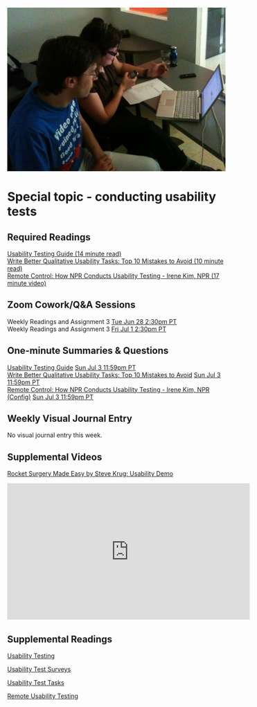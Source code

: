 ![Usability Test](images/4642289926_7964e733d1_b.jpg ':class=banner-image')

# Special topic - conducting usability tests

## Required Readings  
[Usability Testing Guide (14 minute read)](https://boxesandarrows.com/usability-testing-guide/)  
[Write Better Qualitative Usability Tasks: Top 10 Mistakes to Avoid (10 minute read)](https://www.nngroup.com/articles/better-usability-tasks/)  
[Remote Control: How NPR Conducts Usability Testing - Irene Kim, NPR (17 minute video)](https://www.youtube.com/watch?v=vcV5Y7QaV4g)  

## Zoom Cowork/Q&A Sessions
Weekly Readings and Assignment 3 <span class='badge'> [Tue Jun 28 2:30pm PT](https://www.timeanddate.com/worldclock/fixedtime.html?msg=CMPT-363+Zoom+Cowork+and+Q%26A&iso=20220628T1430&p1=256&am=50)</span>  
Weekly Readings and Assignment 3 <span class='badge'> [Fri Jul 1 2:30pm PT](https://www.timeanddate.com/worldclock/fixedtime.html?msg=CMPT-363+Zoom+Cowork+and+Q%26A&iso=20220701T1430&p1=256&am=50)</span>  

## One-minute Summaries & Questions
[Usability Testing Guide](https://canvas.sfu.ca/courses/69678/assignments/751323) <span class='badge'> [Sun Jul 3 11:59pm PT](https://www.timeanddate.com/worldclock/fixedtime.html?msg=One-minute+Summaries+for+Week+10+Due+Date&iso=20220703T235900&p1=256)</span>  
[Write Better Qualitative Usability Tasks: Top 10 Mistakes to Avoid](https://canvas.sfu.ca/courses/69678/assignments/751324) <span class='badge'> [Sun Jul 3 11:59pm PT](https://www.timeanddate.com/worldclock/fixedtime.html?msg=One-minute+Summaries+for+Week+10+Due+Date&iso=20220703T235900&p1=256)</span>  
[Remote Control: How NPR Conducts Usability Testing - Irene Kim, NPR (Config)](https://canvas.sfu.ca/courses/69678/assignments/751320) <span class='badge'> [Sun Jul 3 11:59pm PT](https://www.timeanddate.com/worldclock/fixedtime.html?msg=One-minute+Summaries+for+Week+10+Due+Date&iso=20220703T235900&p1=256)</span>  

## Weekly Visual Journal Entry

No visual journal entry this week.

## Supplemental Videos  
[Rocket Surgery Made Easy by Steve Krug: Usability Demo](https://www.youtube.com/watch?v=1UCDUOB_aS8)  

<div class="video-container-4by3"><iframe width="560" height="315" src="https://www.youtube.com/embed/1UCDUOB_aS8" title="YouTube video player" frameborder="0" allow="accelerometer; autoplay; clipboard-write; encrypted-media; gyroscope; picture-in-picture" allowfullscreen></iframe></div>

## Supplemental Readings  

[Usability Testing](ux-techniques-guide/07.how-to-plan-conduct-and-summarize-usability-tests/usability-testing-formal.md ':include')

[Usability Test Surveys](ux-techniques-guide/07.how-to-plan-conduct-and-summarize-usability-tests/usability-test-surveys.md ':include')

[Usability Test Tasks](ux-techniques-guide/07.how-to-plan-conduct-and-summarize-usability-tests/usability-test-tasks.md ':include')

[Remote Usability Testing](ux-techniques-guide/07.how-to-plan-conduct-and-summarize-usability-tests/usability-testing-remote.md ':include')
